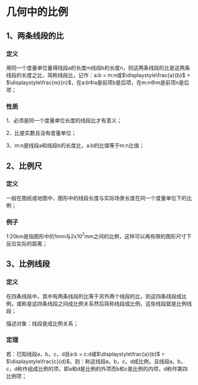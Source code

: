 # 几何中的比例
## 1、两条线段的比
### 定义
用同一个度量单位量得线段a的长度m线段b的长度n，则这两条线段的比是这两条线段的长度之比，简称线段比，记作：a:b = m:n或$\displaystyle\frac{a}{b}$ = $\displaystyle\frac{m}{n}$，在a:b中a是前项b是后项，在m:n中m是前项n是后项；

### 性质
1、必须是同一个度量单位长度的线段比才有意义；

2、比是实数且没有度量单位；

3、m:n是线段a和线段b的长度比，a:b的比值等于m:n比值；

## 2、比例尺
### 定义
一般在图纸或地图中，图形中的线段长度与实际场景长度在同一个度量单位下的比例；

### 例子
1:20km是指图形中的1mm与2x$10^7$mm之间的比例，这样可以再有限的图形尺寸下反应实际的距离；

## 3、比例线段
### 定义
在四条线段中，其中有两条线段的比等于另外两个线段的比，则这四条线段成比例，或称是这四条线段之间成比例关系然后简称线段成比例，这些线段就是比例线段；

描述对象：线段是成比例关系；

### 定理
若：已知线段a，b，c，d且a:b = c:d或$\displaystyle\frac{a}{b}$ = $\displaystyle\frac{c}{d}$，则：称这线段a，b，c，d成比例，且线段a，b，c，d称作组成比例的项，即a和d是比例的外项而b和c是比例的内项，d称作第四比例项；
